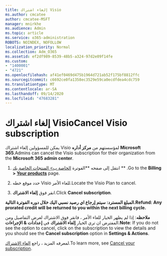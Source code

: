 ```yaml
---
title: إلغاء اشتراك Visio
ms.author: cmcatee
author: cmcatee-MSFT
manager: mnirkhe
ms.audience: Admin
ms.topic: article
ms.service: o365-administration
ROBOTS: NOINDEX, NOFOLLOW
localization_priority: Normal
ms.collection: Adm_O365
ms.assetid: ef2df989-8539-48b5-a324-97d2e09f14fe
ms.custom:
- "1400001"
- "4721"
ms.openlocfilehash: af41ef0469d475b1964d721ab52f175bf8812ffc
ms.sourcegitcommit: c6692ce0fa1358ec3529e59ca0ecdfdea4cdc759
ms.translationtype: MT
ms.contentlocale: ar-SA
ms.lasthandoff: 09/14/2020
ms.locfileid: "47683281"
---
```

# <a name="cancel-visio-subscription"></a><span data-ttu-id="7ef56-102">إلغاء اشتراك Visio</span><span class="sxs-lookup"><span data-stu-id="7ef56-102">Cancel Visio subscription</span></span>

<span data-ttu-id="7ef56-103">يمكن للمسؤولين إلغاء اشتراك Visio لمؤسستهم من **مركز أداره Microsoft 365**.</span><span class="sxs-lookup"><span data-stu-id="7ef56-103">Admins can cancel the Visio subscription for their organization from the **Microsoft 365 admin center**.</span></span>

1. <span data-ttu-id="7ef56-104">انتقل إلى صفحه \*\*الفوترة [الخاصة ب> المنتجات الخاصة بك](https://go.microsoft.com/fwlink/p/?linkid=842054) \*\* .</span><span class="sxs-lookup"><span data-stu-id="7ef56-104">Go to the **Billing > [Your products](https://go.microsoft.com/fwlink/p/?linkid=842054)** page.</span></span>

2. <span data-ttu-id="7ef56-105">حدد موقع خطه Visio للغاء الأمر.</span><span class="sxs-lookup"><span data-stu-id="7ef56-105">Locate the Visio Plan to cancel.</span></span>

3. <span data-ttu-id="7ef56-106">انقر فوق **إلغاء الاشتراك**.</span><span class="sxs-lookup"><span data-stu-id="7ef56-106">Click **Cancel subscription**.</span></span>

<span data-ttu-id="7ef56-107">**المبلغ المسترد: سيتم إرجاع اي رصيد نسبي اليك خلال دوره الفوترة التالية.**</span><span class="sxs-lookup"><span data-stu-id="7ef56-107">**Refund: Any prorated credit will be returned to you within the next billing cycle.**</span></span>

<span data-ttu-id="7ef56-108">**ملاحظه**: إذا لم يظهر الخيار للغاء الأمر ، فانقر فوق الاشتراك لعرض التفاصيل ومن المفترض ان تري الخيار **إلغاء الاشتراك** في **إعدادات & الإجراءات**.</span><span class="sxs-lookup"><span data-stu-id="7ef56-108">**Note**: If you do not see the option to cancel, click on the subscription to view the details and you should see the **Cancel subscription** option in **Settings & Actions**.</span></span>

<span data-ttu-id="7ef56-109">لمعرفه المزيد ، راجع [إلغاء الاشتراك](https://docs.microsoft.com/microsoft-365/commerce/subscriptions/cancel-your-subscription).</span><span class="sxs-lookup"><span data-stu-id="7ef56-109">To learn more, see [Cancel your subscription](https://docs.microsoft.com/microsoft-365/commerce/subscriptions/cancel-your-subscription).</span></span>
